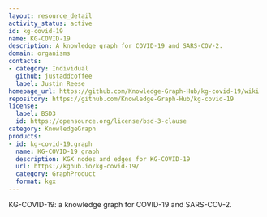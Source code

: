 ```yaml
---
layout: resource_detail
activity_status: active
id: kg-covid-19
name: KG-COVID-19
description: A knowledge graph for COVID-19 and SARS-COV-2.
domain: organisms
contacts:
- category: Individual
  github: justaddcoffee
  label: Justin Reese
homepage_url: https://github.com/Knowledge-Graph-Hub/kg-covid-19/wiki
repository: https://github.com/Knowledge-Graph-Hub/kg-covid-19
license:
  label: BSD3
  id: https://opensource.org/license/bsd-3-clause
category: KnowledgeGraph
products:
- id: kg-covid-19.graph
  name: KG-COVID-19 graph
  description: KGX nodes and edges for KG-COVID-19
  url: https://kghub.io/kg-covid-19/
  category: GraphProduct
  format: kgx
---
```


KG-COVID-19: a knowledge graph for COVID-19 and SARS-COV-2.

